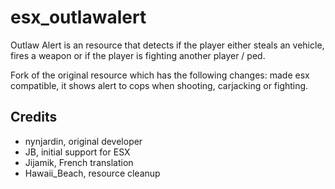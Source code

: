 # esx_outlawalert

Outlaw Alert is an resource that detects if the player either steals an vehicle, fires a weapon or if the player is fighting another player / ped.

Fork of the original resource which has the following changes: made esx compatible, it shows alert to cops when shooting, carjacking or fighting.

## Credits

- nynjardin, original developer
- JB, initial support for ESX
- Jijamik, French translation
- Hawaii_Beach, resource cleanup